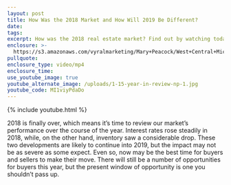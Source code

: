 ```yaml
---
layout: post
title: How Was the 2018 Market and How Will 2019 Be Different?
date:
tags:
excerpt: How was the 2018 real estate market? Find out by watching today’s message.
enclosure: >-
  https://s3.amazonaws.com/vyralmarketing/Mary+Peacock/West+Central+Michigan+Real+Estate+Agent-+Review+of+2018.mp4
pullquote:
enclosure_type: video/mp4
enclosure_time:
use_youtube_image: true
youtube_alternate_image: /uploads/1-15-year-in-review-np-1.jpg
youtube_code: MI1viyPdaDo
---
```


{% include youtube.html %}

2018 is finally over, which means it’s time to review our market’s performance over the course of the year. Interest rates rose steadily in 2018, while, on the other hand, inventory saw a considerable drop. These two developments are likely to continue into 2019, but the impact may not be as severe as some expect. Even so, now may be the best time for buyers and sellers to make their move. There will still be a number of opportunities for buyers this year, but the present window of opportunity is one you shouldn’t pass up.